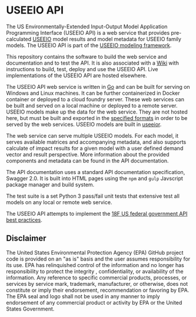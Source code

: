 # USEEIO API

The US Environmentally-Extended Input-Output Model Application Programming Interface (USEEIO API) is a web service that
provides pre-calculated [USEEIO](https://www.epa.gov/land-research/us-environmentally-extended-input-output-useeio-models)
model results and model metadata for USEEIO family models. The USEEIO API is part of the [USEEIO modeling framework](https://github.com/USEPA/useeio).

This repository contains the software to build the web service and documentation and to test the API. It is also
associated with a [Wiki](https://github.com/USEPA/USEEIO_API/wiki/) with instructions to build, test, deploy and use
 the USEEIO API. Live implementations of the USEEIO API are hosted elsewhere.

The USEEIO API web service is written in [Go](https://golang.org/) and can be built for serving on Windows and Linux machines. It can be further containerized
 in Docker container or deployed to a cloud foundry server. These web services can be built and served on a local machine or
 deployed to a remote server. USEEIO models make up the data for the web service. They are not hosted here, but must be built
  and exported in the [specified formats](format_specs/data_format.md) in order to be served by the
web services. USEEIO models are built in [useeior](https://github.com/USEPA/useeior/).

The web service can serve multiple USEEIO models. For each model, it serves available matrices and accompanying metadata, and also supports calculate of impact results for a given model with a user
defined demand vector and result perspective. More information about the provided components and metadata
 can be found in the API documentation.

The API documentation uses a standard API documentation specification, Swagger 2.0. It is built into HTML pages
using the `npm` and `gulp` Javscript package manager and build system.

The test suite is a set Python 3 pass/fail unit tests that extensive test all models on any local or remote web service.

The USEEIO API attempts to implement the [18F US federal government API best practices](https://github.com/18F/api-standards).

## Disclaimer

The United States Environmental Protection Agency (EPA) GitHub project code is provided on an "as is" basis
 and the user assumes responsibility for its use.  EPA has relinquished control of the information and no longer
  has responsibility to protect the integrity , confidentiality, or availability of the information.  Any
   reference to specific commercial products, processes, or services by service mark, trademark, manufacturer,
    or otherwise, does not constitute or imply their endorsement, recommendation or favoring by EPA.  The EPA seal
     and logo shall not be used in any manner to imply endorsement of any commercial product or activity by EPA or
      the United States Government.
